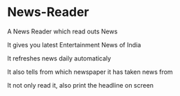 # News-Reader
A News Reader which read outs News

It gives you latest Entertainment News of India

It refreshes news daily automaticaly

It also tells from which newspaper it has taken news from

It not only read it, also print the headline on screen

